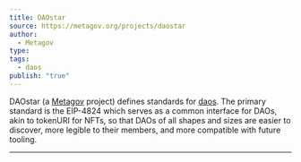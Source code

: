 ```yaml
---
title: DAOstar
source: https://metagov.org/projects/daostar
author:
  - Metagov
type: 
tags:
  - daos
publish: "true"
---
```


DAOstar (a [Metagov](./Metagov.md#) project) defines standards for [daos](../tags/daos.md#). The primary standard is the EIP-4824 which serves as a common interface for DAOs, akin to tokenURI for NFTs, so that DAOs of all shapes and sizes are easier to discover, more legible to their members, and more compatible with future tooling.

---
